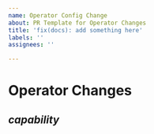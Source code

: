 ```yaml
---
name: Operator Config Change
about: PR Template for Operator Changes
title: 'fix(docs): add something here'
labels: ''
assignees: ''

---
```


# Operator Changes
## _capability_
